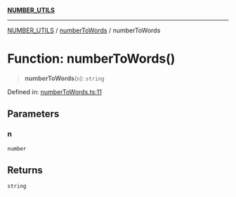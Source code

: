 [**NUMBER_UTILS**](../../README.md)

***

[NUMBER_UTILS](../../README.md) / [numberToWords](../README.md) / numberToWords

# Function: numberToWords()

> **numberToWords**(`n`): `string`

Defined in: [numberToWords.ts:11](https://github.com/dailker/everyutil/blob/f26e87c168ee8f020523b40693c98a91bd1abdcf/src/number/numberToWords.ts#L11)

## Parameters

### n

`number`

## Returns

`string`
